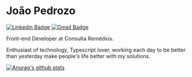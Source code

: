 # João Pedrozo

[![Linkedin Badge](https://img.shields.io/badge/-João%20Pedrozo-de493e?style=flat-square&logo=Linkedin&logoColor=white&link=https://www.linkedin.com/in/joão-pedrozo/)](https://www.linkedin.com/in/joão-pedrozo/)  [![Gmail Badge](https://img.shields.io/badge/-jp.professional@outlook.com-de493e?style=flat-square&logo=Gmail&logoColor=white&link=mailto:jp.professional@outlook.com)](mailto:jp.professional@outlook.com)

Front-end Developer at Consulta Remédios.

Enthusiast of technology, Typescript lover, working each day to be better than yesterday make people's life better with my solutions.

[![Anurag's github stats](https://github-readme-stats.vercel.app/api?username=joao-pedrozo&count_private=true&show_icons=true&theme=dracula&include_all_commits=true)](https://github.com/anuraghazra/github-readme-stats)

